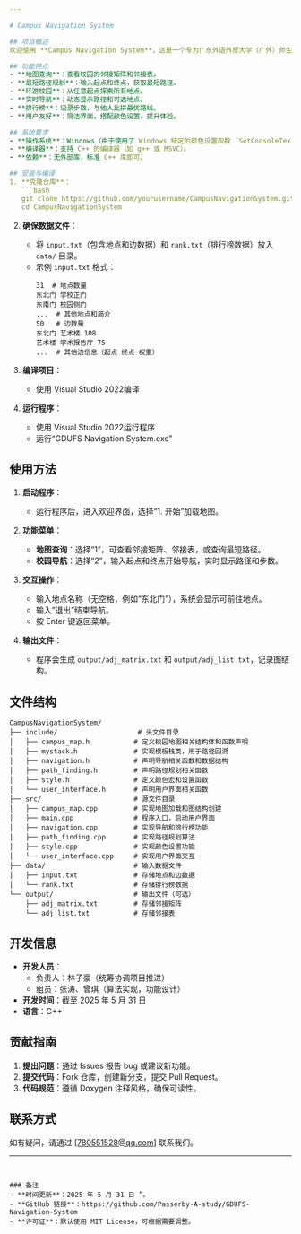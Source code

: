 ```yaml
---

# Campus Navigation System

## 项目概述
欢迎使用 **Campus Navigation System**，这是一个专为广东外语外贸大学（广外）师生设计的校园导航系统。系统利用图论算法（如 Floyd 算法）提供最短路径规划、实时导航和校园环游功能，并支持地图查询、步数记录和排行榜展示。通过简洁的用户界面和多彩的视觉风格，旨在提升校园探索的便捷性和趣味性。

## 功能特点
- **地图查询**：查看校园的邻接矩阵和邻接表。
- **最短路径规划**：输入起点和终点，获取最短路径。
- **环游校园**：从任意起点探索所有地点。
- **实时导航**：动态显示路径和可选地点。
- **排行榜**：记录步数，与他人比拼最优路线。
- **用户友好**：简洁界面，搭配颜色设置，提升体验。

## 系统要求
- **操作系统**：Windows（由于使用了 Windows 特定的颜色设置函数 `SetConsoleTextAttribute`）。
- **编译器**：支持 C++ 的编译器（如 g++ 或 MSVC）。
- **依赖**：无外部库，标准 C++ 库即可。

## 安装与编译
1. **克隆仓库**：
   ```bash
   git clone https://github.com/yourusername/CampusNavigationSystem.git
   cd CampusNavigationSystem
   ```

2. **确保数据文件**：
   - 将 `input.txt`（包含地点和边数据）和 `rank.txt`（排行榜数据）放入 `data/` 目录。
   - 示例 `input.txt` 格式：
     ```
     31  # 地点数量
     东北门 学校正门
     东南门 校园侧门
     ...  # 其他地点和简介
     50   # 边数量
     东北门 艺术楼 108
     艺术楼 学术报告厅 75
     ...  # 其他边信息（起点 终点 权重）
     ```

3. **编译项目**：
   - 使用 Visual Studio 2022编译

4. **运行程序**：
   - 使用 Visual Studio 2022运行程序
   - 运行“GDUFS Navigation System.exe”

## 使用方法
1. **启动程序**：
   - 运行程序后，进入欢迎界面，选择“1. 开始”加载地图。

2. **功能菜单**：
   - **地图查询**：选择“1”，可查看邻接矩阵、邻接表，或查询最短路径。
   - **校园导航**：选择“2”，输入起点和终点开始导航，实时显示路径和步数。

3. **交互操作**：
   - 输入地点名称（无空格，例如“东北门”），系统会显示可前往地点。
   - 输入“退出”结束导航。
   - 按 Enter 键返回菜单。

4. **输出文件**：
   - 程序会生成 `output/adj_matrix.txt` 和 `output/adj_list.txt`，记录图结构。

## 文件结构
```
CampusNavigationSystem/
├── include/                    # 头文件目录
│   ├── campus_map.h           # 定义校园地图相关结构体和函数声明
│   ├── mystack.h              # 实现模板栈类，用于路径回溯
│   ├── navigation.h           # 声明导航相关函数和数据结构
│   ├── path_finding.h         # 声明路径规划相关函数
│   ├── style.h                # 定义颜色宏和设置函数
│   └── user_interface.h       # 声明用户界面相关函数
├── src/                       # 源文件目录
│   ├── campus_map.cpp         # 实现地图加载和图结构创建
│   ├── main.cpp               # 程序入口，启动用户界面
│   ├── navigation.cpp         # 实现导航和排行榜功能
│   ├── path_finding.cpp       # 实现路径规划算法
│   ├── style.cpp              # 实现颜色设置功能
│   └── user_interface.cpp     # 实现用户界面交互
├── data/                      # 输入数据文件
│   ├── input.txt              # 存储地点和边数据
│   └── rank.txt               # 存储排行榜数据
└── output/                    # 输出文件（可选）
    ├── adj_matrix.txt         # 存储邻接矩阵
    └── adj_list.txt           # 存储邻接表
```

## 开发信息
- **开发人员**：
  - 负责人：林子豪（统筹协调项目推进）
  - 组员：张涛、曾琪（算法实现，功能设计）
- **开发时间**：截至 2025 年 5 月 31 日
- **语言**：C++

## 贡献指南
1. **提出问题**：通过 Issues 报告 bug 或建议新功能。
2. **提交代码**：Fork 仓库，创建新分支，提交 Pull Request。
3. **代码规范**：遵循 Doxygen 注释风格，确保可读性。


## 联系方式
如有疑问，请通过 [780551528@qq.com] 联系我们。

---
```


### 备注
- **时间更新**：2025 年 5 月 31 日 ”。
- **GitHub 链接**：https://github.com/Passerby-A-study/GDUFS-Navigation-System
- **许可证**：默认使用 MIT License，可根据需要调整。
